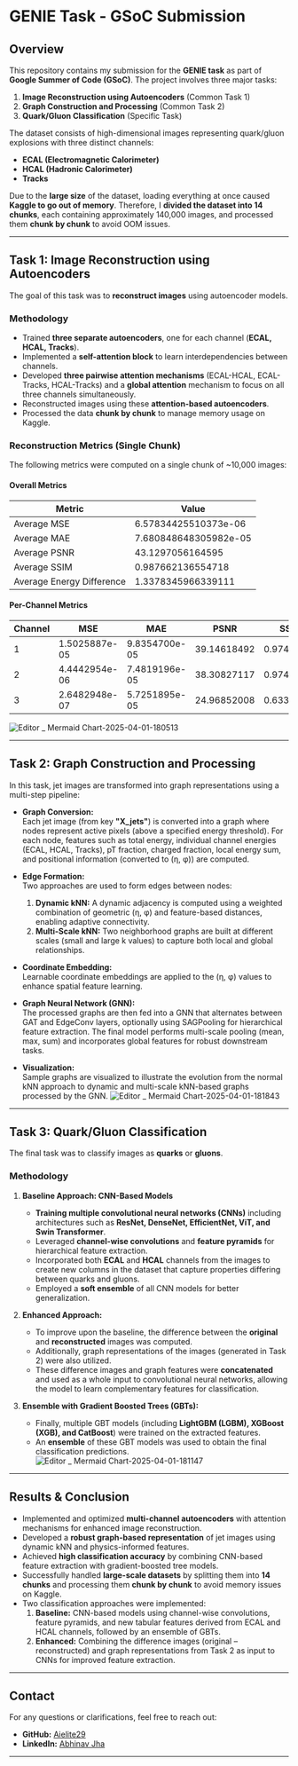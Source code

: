 # GENIE Task - GSoC Submission

## Overview

This repository contains my submission for the **GENIE task** as part of **Google Summer of Code (GSoC)**. The project involves three major tasks:

1. **Image Reconstruction using Autoencoders** (Common Task 1)  
2. **Graph Construction and Processing** (Common Task 2)  
3. **Quark/Gluon Classification** (Specific Task)

The dataset consists of high-dimensional images representing quark/gluon explosions with three distinct channels:

- **ECAL (Electromagnetic Calorimeter)**
- **HCAL (Hadronic Calorimeter)**
- **Tracks**

Due to the **large size** of the dataset, loading everything at once caused **Kaggle to go out of memory**. Therefore, I **divided the dataset into 14 chunks**, each containing approximately 140,000 images, and processed them **chunk by chunk** to avoid OOM issues.

---

## Task 1: Image Reconstruction using Autoencoders

The goal of this task was to **reconstruct images** using autoencoder models.

### Methodology

- Trained **three separate autoencoders**, one for each channel (**ECAL, HCAL, Tracks**).  
- Implemented a **self-attention block** to learn interdependencies between channels.  
- Developed **three pairwise attention mechanisms** (ECAL-HCAL, ECAL-Tracks, HCAL-Tracks) and a **global attention** mechanism to focus on all three channels simultaneously.  
- Reconstructed images using these **attention-based autoencoders**.  
- Processed the data **chunk by chunk** to manage memory usage on Kaggle.

### Reconstruction Metrics (Single Chunk)

The following metrics were computed on a single chunk of ~10,000 images:

#### Overall Metrics

| Metric                          | Value                    |
|---------------------------------|--------------------------|
| Average MSE                     | 6.57834425510373e-06      |
| Average MAE                     | 7.680848648305982e-05     |
| Average PSNR                    | 43.1297056164595         |
| Average SSIM                    | 0.987662136554718        |
| Average Energy Difference       | 1.3378345966339111       |

#### Per-Channel Metrics

| Channel | MSE           | MAE           | PSNR         | SSIM       |
|---------|---------------|---------------|--------------|------------|
| 1       | 1.5025887e-05 | 9.8354700e-05 | 39.14618492  | 0.97488469 |
| 2       | 4.4442954e-06 | 7.4819196e-05 | 38.30827117  | 0.97431507 |
| 3       | 2.6482948e-07 | 5.7251895e-05 | 24.96852008  | 0.63355858 |





![Editor _ Mermaid Chart-2025-04-01-180513](https://github.com/user-attachments/assets/154652ca-2dff-4b26-aa45-d48ced34f51b)





---

## Task 2: Graph Construction and Processing

In this task, jet images are transformed into graph representations using a multi-step pipeline:

- **Graph Conversion:**  
  Each jet image (from key **"X_jets"**) is converted into a graph where nodes represent active pixels (above a specified energy threshold). For each node, features such as total energy, individual channel energies (ECAL, HCAL, Tracks), pT fraction, charged fraction, local energy sum, and positional information (converted to (η, φ)) are computed.

- **Edge Formation:**  
  Two approaches are used to form edges between nodes:
  1. **Dynamic kNN:** A dynamic adjacency is computed using a weighted combination of geometric (η, φ) and feature-based distances, enabling adaptive connectivity.
  2. **Multi-Scale kNN:** Two neighborhood graphs are built at different scales (small and large k values) to capture both local and global relationships.

- **Coordinate Embedding:**  
  Learnable coordinate embeddings are applied to the (η, φ) values to enhance spatial feature learning.

- **Graph Neural Network (GNN):**  
  The processed graphs are then fed into a GNN that alternates between GAT and EdgeConv layers, optionally using SAGPooling for hierarchical feature extraction. The final model performs multi-scale pooling (mean, max, sum) and incorporates global features for robust downstream tasks.

- **Visualization:**  
  Sample graphs are visualized to illustrate the evolution from the normal kNN approach to dynamic and multi-scale kNN-based graphs processed by the GNN.
![Editor _ Mermaid Chart-2025-04-01-181843](https://github.com/user-attachments/assets/3e02a425-d2be-4380-9769-72964384869f)
---

## Task 3: Quark/Gluon Classification

The final task was to classify images as **quarks** or **gluons**.

### Methodology

1. **Baseline Approach: CNN-Based Models**  
   - **Training multiple convolutional neural networks (CNNs)** including architectures such as **ResNet, DenseNet, EfficientNet, ViT, and Swin Transformer**.  
   - Leveraged **channel-wise convolutions** and **feature pyramids** for hierarchical feature extraction.  
   - Incorporated both **ECAL** and **HCAL** channels from the images to create new columns in the dataset that capture properties differing between quarks and gluons.  
   - Employed a **soft ensemble** of all CNN models for better generalization.

2. **Enhanced Approach:**  
   - To improve upon the baseline, the difference between the **original** and **reconstructed** images was computed.  
   - Additionally, graph representations of the images (generated in Task 2) were also utilized.  
   - These difference images and graph features were **concatenated** and used as a whole input to convolutional neural networks, allowing the model to learn complementary features for classification.

3. **Ensemble with Gradient Boosted Trees (GBTs):**  
   - Finally, multiple GBT models (including **LightGBM (LGBM), XGBoost (XGB), and CatBoost**) were trained on the extracted features.  
   - An **ensemble** of these GBT models was used to obtain the final classification predictions.
![Editor _ Mermaid Chart-2025-04-01-181147](https://github.com/user-attachments/assets/cc4d7e38-7696-4746-b67f-00fe0a6b2399)

---

## Results & Conclusion

- Implemented and optimized **multi-channel autoencoders** with attention mechanisms for enhanced image reconstruction.
- Developed a **robust graph-based representation** of jet images using dynamic kNN and physics-informed features.
- Achieved **high classification accuracy** by combining CNN-based feature extraction with gradient-boosted tree models.
- Successfully handled **large-scale datasets** by splitting them into **14 chunks** and processing them **chunk by chunk** to avoid memory issues on Kaggle.
- Two classification approaches were implemented:
  1. **Baseline:** CNN-based models using channel-wise convolutions, feature pyramids, and new tabular features derived from ECAL and HCAL channels, followed by an ensemble of GBTs.
  2. **Enhanced:** Combining the difference images (original – reconstructed) and graph representations from Task 2 as input to CNNs for improved feature extraction.

---

## Contact

For any questions or clarifications, feel free to reach out:

- **GitHub:** [Aielite29](https://github.com/Aielite29)
- **LinkedIn:** [Abhinav Jha](https://www.linkedin.com/in/abhinav-jha-81ab8530b/)

---



